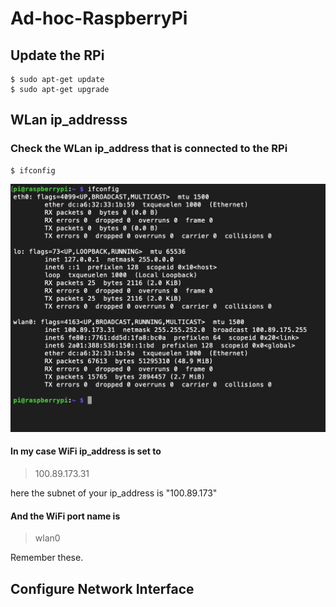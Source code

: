 # Ad-hoc-RaspberryPi

## Update the RPi
```shell
$ sudo apt-get update
$ sudo apt-get upgrade
```

## WLan ip_addresss
### Check the WLan ip_address that is connected to the RPi

```shell
$ ifconfig
```

<img src="https://github.com/AswathGI/Ad-hoc-RaspberryPi/blob/master/Screenshot%202020-06-22%20at%2015.04.02.png">

#### In my case WiFi ip_address is set to 
> 100.89.173.31

here the subnet of your ip_address is "100.89.173"

#### And the WiFi port name is 
> wlan0

Remember these. 

## Configure Network Interface
